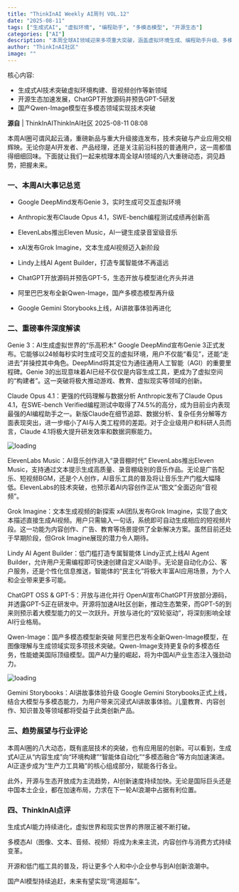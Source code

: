 ```yaml
---
title: "ThinkInAI Weekly AI周刊 VOL.12"
date: "2025-08-11"
tags: ["生成式AI", "虚拟环境", "编程助手", "多模态模型", "开源生态"]
categories: ["AI"]
description: "本周全球AI领域迎来多项重大突破，涵盖虚拟环境生成、编程助手升级、多模态模型发展及开源生态推进，推动AI技术向更广泛的应用场景演进。"
author: "ThinkInAI社区"
image: ""
---
```


核心内容:
- 生成式AI技术突破虚拟环境构建、音视频创作等新领域
- 开源生态加速发展，ChatGPT开放源码并预告GPT-5研发
- 国产Qwen-Image模型在多模态领域实现技术突破
  
**源自** | ThinkInAIThinkInAI社区 2025-08-11 08:08

本周AI圈可谓风起云涌，重磅新品与重大升级接连发布，技术突破与产业应用交相辉映。无论你是AI开发者、产品经理，还是关注前沿科技的普通用户，这一周都值得细细回味。下面就让我们一起来梳理本周全球AI领域的八大重磅动态，洞见趋势，把握未来。

### 一、本周AI大事记总览
- Google DeepMind发布Genie 3，实时生成可交互虚拟环境

- Anthropic发布Claude Opus 4.1，SWE-bench编程测试成绩再创新高

- ElevenLabs推出Eleven Music，AI一键生成录音室级音乐

- xAI发布Grok Imagine，文本生成AI视频迈入新阶段

- Lindy上线AI Agent Builder，打造专属智能体不再遥远

- ChatGPT开放源码并预告GPT-5，生态开放与模型进化齐头并进

- 阿里巴巴发布全新Qwen-Image，国产多模态模型再升级

- Google Gemini Storybooks上线，AI讲故事体验再进化

### 二、重磅事件深度解读

 Genie 3：AI生成虚拟世界的“乐高积木” Google DeepMind宣布Genie 3正式发布。它能够以24帧每秒实时生成可交互的虚拟环境，用户不仅能“看见”，还能“走进去”并操控其中角色。DeepMind将其定位为通往通用人工智能（AGI）的重要里程碑。Genie 3的出现意味着AI已经不仅仅是内容生成工具，更成为了虚拟空间的“构建者”。这一突破将极大推动游戏、教育、虚拟现实等领域的创新。



 Claude Opus 4.1：更强的代码理解与数据分析 Anthropic发布了Claude Opus 4.1，在SWE-bench Verified编程测试中取得了74.5%的高分，成为目前业内表现最强的AI编程助手之一。新版Claude在细节追踪、数据分析、复杂任务分解等方面表现突出，进一步缩小了AI与人类工程师的差距。对于企业级用户和科研人员而言，Claude 4.1将极大提升研发效率和数据洞察能力。

![loading](https://ai.programnotes.cn/img/ai/9764fbf6e5b032f77211bbae8808fd8f.other)

 ElevenLabs Music：AI音乐创作进入“录音棚时代” ElevenLabs推出Eleven Music，支持通过文本提示生成高质量、录音棚级别的音乐作品。无论是广告配乐、短视频BGM，还是个人创作，AI音乐工具的普及将让音乐生产门槛大幅降低。ElevenLabs的技术突破，也预示着AI内容创作正从“图文”全面迈向“音视频”。



 Grok Imagine：文本生成视频的新探索 xAI团队发布Grok Imagine，实现了由文本描述直接生成AI视频。用户只需输入一句话，系统即可自动生成相应的短视频片段。这一功能为内容创作、广告、教育等场景提供了全新解决方案。虽然目前还处于早期阶段，但Grok Imagine展现的潜力令人期待。



 Lindy AI Agent Builder：低门槛打造专属智能体 Lindy正式上线AI Agent Builder，允许用户无需编程即可快速创建自定义AI助手。无论是自动化办公、客户服务，还是个性化信息推送，智能体的“民主化”将极大丰富AI应用场景，为个人和企业带来更多可能。



 ChatGPT OSS & GPT-5：开放与进化并行 OpenAI宣布ChatGPT开放部分源码，并透露GPT-5正在研发中。开源将加速AI社区创新，推动生态繁荣，而GPT-5的到来则预示着大模型能力的又一次跃升。开放与进化的“双轮驱动”，将深刻影响全球AI行业格局。



 Qwen-Image：国产多模态模型新突破 阿里巴巴发布全新Qwen-Image模型，在图像理解与生成领域实现多项技术突破。Qwen-Image支持更复杂的多模态任务，性能媲美国际顶级模型。国产AI力量的崛起，将为中国AI产业生态注入强劲动力。

![loading](https://ai.programnotes.cn/img/ai/e39db1c3c441d927449976a4112c1e5f.other)

 Gemini Storybooks：AI讲故事体验升级 Google Gemini Storybooks正式上线，结合大模型与多模态能力，为用户带来沉浸式AI讲故事体验。儿童教育、内容创作、知识普及等领域都将受益于此类创新产品。


### 三、趋势展望与行业评论

本周AI圈的八大动态，既有底层技术的突破，也有应用层的创新。可以看到，生成式AI正从“内容生成”向“环境构建”“智能体自动化”“多模态融合”等方向加速演进。AI正逐步成为“生产力工具箱”的核心组成部分，赋能各行各业。

此外，开源与生态开放成为主流趋势，AI创新速度持续加快。无论是国际巨头还是中国本土企业，都在加速布局，力求在下一轮AI浪潮中占据有利位置。
### 四、ThinkInAI点评
 生成式AI能力持续进化，虚拟世界和现实世界的界限正被不断打破。

 多模态AI（图像、文本、音频、视频）将成为未来主流，内容创作与消费方式持续变革。

 开源和低门槛工具的普及，将让更多个人和中小企业参与到AI创新浪潮中。

 国产AI模型持续追赶，未来有望实现“弯道超车”。


